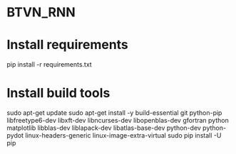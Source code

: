# BTVN_RNN
# Install requirements
pip install -r requirements.txt
# Install build tools
sudo apt-get update
sudo apt-get install -y build-essential git python-pip libfreetype6-dev libxft-dev libncurses-dev libopenblas-dev  gfortran python matplotlib libblas-dev liblapack-dev libatlas-base-dev python-dev python-pydot linux-headers-generic linux-image-extra-virtual
sudo pip install -U pip
